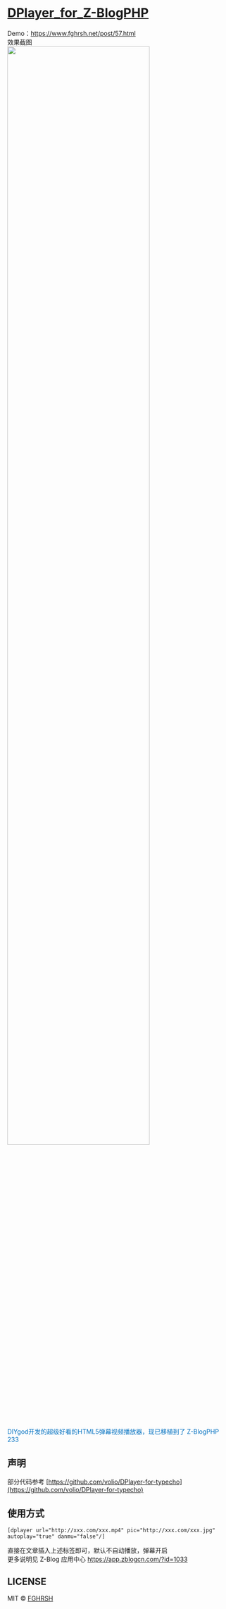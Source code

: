 # [DPlayer_for_Z-BlogPHP](https://app.zblogcn.com/?id=1033)  
Demo：https://www.fghrsh.net/post/57.html  
效果截图  
<img width="80%" src="https://fp1.fghrsh.net/2016/06/01/5dc96d3a7e157c883ea62e22339cee39.jpg" border="0" vspace="0"/>  
<br/>
<a style="color: rgb(0, 112, 192); text-decoration: none;" href="https://github.com/DIYgod/DPlayer" target="_blank">
    <span style="color: #0070C0;">DIYgod开发的超级好看的HTML5弹幕视频播放器，现已移植到了 Z-BlogPHP 233</span>  
</a>

## 声明  
部分代码参考 [https://github.com/volio/DPlayer-for-typecho](https://github.com/volio/DPlayer-for-typecho)  
  
## 使用方式  
```
[dplayer url="http://xxx.com/xxx.mp4" pic="http://xxx.com/xxx.jpg" autoplay="true" danmu="false"/]
```  
直接在文章插入上述标签即可，默认不自动播放，弹幕开启  
更多说明见 Z-Blog 应用中心 https://app.zblogcn.com/?id=1033  
  
## LICENSE  
MIT &copy; [FGHRSH](https://www.fghrsh.net)  